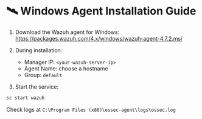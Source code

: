 # 🛰️ Windows Agent Installation Guide

1. Download the Wazuh agent for Windows:
   https://packages.wazuh.com/4.x/windows/wazuh-agent-4.7.2.msi

2. During installation:
   - Manager IP: `<your-wazuh-server-ip>`
   - Agent Name: choose a hostname
   - Group: `default`

3. Start the service:
```cmd
sc start wazuh
```

Check logs at `C:\Program Files (x86)\ossec-agent\logs\ossec.log`
